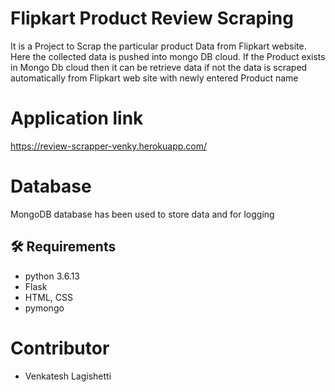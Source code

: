 # Flipkart Product Review Scraping 
It is a Project to Scrap the particular product Data from Flipkart website. 
Here the collected data is pushed into mongo DB cloud. If the Product exists in Mongo Db cloud then it can be retrieve data
if not the data is scraped automatically from Flipkart web site with newly entered Product name

# Application link
https://review-scrapper-venky.herokuapp.com/

# Database
MongoDB database has been used to store data and for logging

## :hammer_and_wrench: Requirements
- python 3.6.13
- Flask
- HTML, CSS
- pymongo

# Contributor
- Venkatesh Lagishetti
